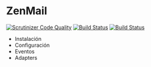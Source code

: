 # ZenMail
[![Scrutinizer Code Quality](https://scrutinizer-ci.com/g/mashware/ZenMail/badges/quality-score.png?b=master)](https://scrutinizer-ci.com/g/mashware/ZenMail/?branch=master)
[![Build Status](https://scrutinizer-ci.com/g/mashware/ZenMail/badges/build.png?b=master)](https://scrutinizer-ci.com/g/mashware/ZenMail/build-status/master)
[![Build Status](https://travis-ci.org/mashware/ZenMail.svg)](https://travis-ci.org/mashware/ZenMail)
- Instalación
- Configuración
- Eventos
- Adapters

